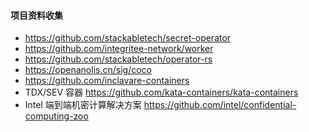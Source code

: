 #### 项目资料收集
 - https://github.com/stackabletech/secret-operator
 - https://github.com/integritee-network/worker
 - https://github.com/stackabletech/operator-rs
 - https://openanolis.cn/sig/coco
 - https://github.com/inclavare-containers
 - TDX/SEV 容器 https://github.com/kata-containers/kata-containers
 - Intel 端到端机密计算解决方案 https://github.com/intel/confidential-computing-zoo